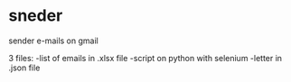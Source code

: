 # sneder
sender e-mails on gmail



3 files:
-list of emails in .xlsx file
-script on python with selenium
-letter in .json file
